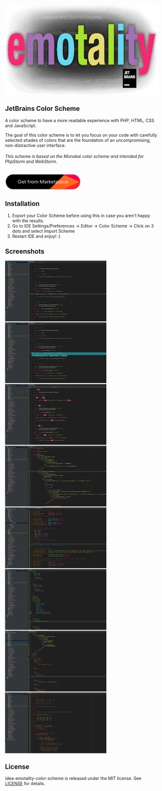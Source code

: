 <p align="center">
<img src="https://raw.githubusercontent.com/emotality/files/master/JetBrains/idea-emotality-color-scheme.png" height="300">
</p>

## JetBrains Color Scheme

A color scheme to have a more readable experience with PHP, HTML, CSS and JavaScript.

The goal of this color scheme is to let you focus on your code with carefully selected shades of colors that are the foundation of an uncompromising, non-distractive user interface.<br>

###### This scheme is based on the Monokai color scheme and intended for PhpStorm and WebStorm.

<a href="https://plugins.jetbrains.com/plugin/21004-emotality-color-scheme" target="_blank">
<img src="https://raw.githubusercontent.com/emotality/files/master/JetBrains/idea-get_from_marketplace.png" height="53">
</a>

## Installation

1. Export your Color Scheme before using this in case you aren't happy with the results.
2. Go to IDE Settings/Preferences -> Editor -> Color Scheme -> Click on 3 dots and select Import Scheme
3. Restart IDE and enjoy! :)

## Screenshots

<img src="https://raw.githubusercontent.com/emotality/idea-emotality-color-scheme/master/Screenshots/1_php_plain.png" height="200">
<img src="https://raw.githubusercontent.com/emotality/idea-emotality-color-scheme/master/Screenshots/2_php_selection.png" height="200">
<img src="https://raw.githubusercontent.com/emotality/idea-emotality-color-scheme/master/Screenshots/3_php_search.png" height="200">
<img src="https://raw.githubusercontent.com/emotality/idea-emotality-color-scheme/master/Screenshots/4_php_blade.png" height="200">
<img src="https://raw.githubusercontent.com/emotality/idea-emotality-color-scheme/master/Screenshots/5_css_vars.png" height="200">
<img src="https://raw.githubusercontent.com/emotality/idea-emotality-color-scheme/master/Screenshots/6_css_classes.png" height="200">
<img src="https://raw.githubusercontent.com/emotality/idea-emotality-color-scheme/master/Screenshots/7_js_vue.png" height="200">
<img src="https://raw.githubusercontent.com/emotality/idea-emotality-color-scheme/master/Screenshots/8_js_vanilla.png" height="200">

## License

idea-emotality-color-scheme is released under the MIT license. See [LICENSE](https://github.com/emotality/idea-emotality-color-scheme/blob/master/LICENSE) for details.